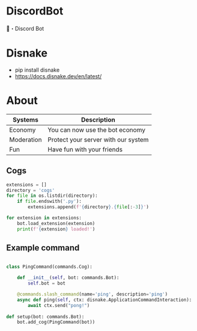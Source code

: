 # DiscordBot
🤖・Discord Bot

# Disnake 
* pip install disnake <br>
* https://docs.disnake.dev/en/latest/

# About

| Systems | Description |
| --- | --- |
| Economy | You can now use the bot economy |
| Moderation | Protect your server with our system |
| Fun | Have fun with your friends |


## Cogs

```py
extensions = []
directory = 'cogs'
for file in os.listdir(directory):
    if file.endswith('.py'):
        extensions.append(f'{directory}.{file[:-3]}')

for extension in extensions:
    bot.load_extension(extension)
    print(f'{extension} loaded!')
```

## Example command

```py 

class PingCommand(commands.Cog):

    def __init__(self, bot: commands.Bot):
        self.bot = bot

    @commands.slash_command(name='ping', description='ping')
    async def ping(self, ctx: disnake.ApplicationCommandInteraction):
        await ctx.send("pong!")
    
def setup(bot: commands.Bot):
    bot.add_cog(PingCommand(bot))

```
